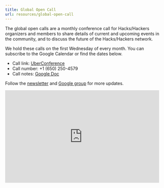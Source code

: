 ```yaml
---
title: Global Open Call
url: resources/global-open-call
---
```

The global open calls are a monthly conference call for Hacks/Hackers organizers and members to share details of current and upcoming events in the community, and to discuss the future of the Hacks/Hackers network.

We hold these calls on the first Wednesday of every month. You can subscribe to the Google Calendar or find the dates below.

* Call link: [UberConference](https://www.uberconference.com/hackshackers)
* Call number: +1 (650) 250-4579
* Call notes: [Google Doc](https://docs.google.com/document/d/1KtsWrrStnimnM7_h43Vk3CgTff6d7TipDuTmSG_KDWQ/edit?usp=sharing)

Follow the [newsletter](https://hackshackers.com/categories/newsletter/) and [Google group](https://groups.google.com/forum/#!forum/hackshackersorganizers) for more updates.

<iframe src="https://calendar.google.com/calendar/b/1/embed?mode=AGENDA&amp;height=300&amp;wkst=1&amp;bgcolor=%23FFFFFF&amp;src=b1bf5egc7r3cnoqgeko59328ps%40group.calendar.google.com&amp;color=%232F6309&amp;ctz=America%2FNew_York" style="border-width:0" width="500" height="300" frameborder="0" scrolling="no"></iframe>

 [1]: https://twitter.com/HacksHackers
